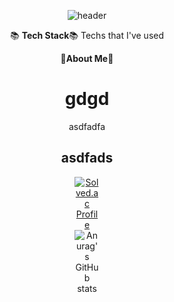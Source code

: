 <div align=center>

![header](https://capsule-render.vercel.app/api?type=wave&color=8FBC8F&text=%20Jiwon-Park%20%20&height=200&fontSize=80&fontColor=2F4F4F)


📚 **Tech Stack**📚
Techs that I've used


🌿**About Me**🌿


# gdgd
asdfadfa
## asdfads
  
<div style="width:20px">	
  

</div>

<div style="width:40px">
  
[![Solved.ac Profile](http://mazassumnida.wtf/api/v2/generate_badge?boj=jiwon0297)](https://solved.ac/jiwon0297/)
![Anurag's GitHub stats](https://github-readme-stats.vercel.app/api?username=jiwon0297&show_icons=true&theme=gruvbox_light&hide_title=true&font-size)

</div
  
</div>
